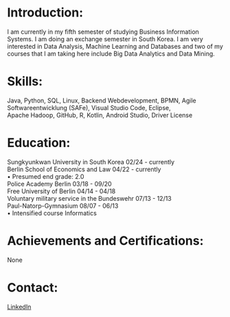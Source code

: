 # Introduction:

I am currently in my fifth semester of studying Business Information Systems. I am doing an exchange semester in South Korea. I am very interested in Data Analysis, Machine Learning and Databases and two of my courses that I am taking here include Big Data Analytics and Data Mining.

# Skills:

Java, Python, SQL, Linux, Backend Webdevelopment, BPMN, Agile \
Softwareentwicklung (SAFe), Visual Studio Code, Eclipse,  
Apache Hadoop, GitHub, R, Kotlin, Android Studio, Driver License

# Education:

Sungkyunkwan University in South Korea 02/24 - currently  
Berlin School of Economics and Law 04/22 - currently \
•	Presumed end grade: 2.0 \
Police Academy Berlin 03/18 - 09/20  
Free University of Berlin 04/14 - 04/18 \
Voluntary military service in the Bundeswehr 07/13 - 12/13  
Paul-Natorp-Gymnasium 08/07 - 06/13 \
•	Intensified course Informatics


# Achievements and Certifications: 
None

# Contact: 
[LinkedIn](https://www.linkedin.com/in/nicolas-jobstvogt/)
